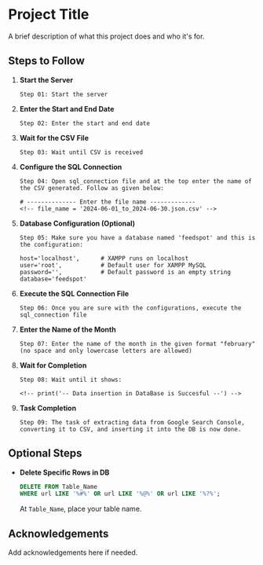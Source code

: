 # Project Title

A brief description of what this project does and who it's for.

## Steps to Follow

1. **Start the Server**
   ```plaintext
   Step 01: Start the server
   ```

2. **Enter the Start and End Date**
   ```plaintext
   Step 02: Enter the start and end date
   ```

3. **Wait for the CSV File**
   ```plaintext
   Step 03: Wait until CSV is received
   ```

4. **Configure the SQL Connection**
   ```plaintext
   Step 04: Open sql_connection file and at the top enter the name of the CSV generated. Follow as given below:
   
   # -------------- Enter the file name -------------
   <!-- file_name = '2024-06-01_to_2024-06-30.json.csv' -->
   ```

5. **Database Configuration (Optional)**
   ```plaintext
   Step 05: Make sure you have a database named 'feedspot' and this is the configuration:
   
   host='localhost',      # XAMPP runs on localhost
   user='root',           # Default user for XAMPP MySQL
   password='',           # Default password is an empty string
   database='feedspot'
   ```

6. **Execute the SQL Connection File**
   ```plaintext
   Step 06: Once you are sure with the configurations, execute the sql_connection file
   ```

7. **Enter the Name of the Month**
   ```plaintext
   Step 07: Enter the name of the month in the given format "february" (no space and only lowercase letters are allowed)
   ```

8. **Wait for Completion**
   ```plaintext
   Step 08: Wait until it shows:

   <!-- print('-- Data insertion in DataBase is Succesful --') -->
   ```

9. **Task Completion**
   ```plaintext
   Step 09: The task of extracting data from Google Search Console, converting it to CSV, and inserting it into the DB is now done.
   ```

## Optional Steps

- **Delete Specific Rows in DB**
  ```sql
  DELETE FROM Table_Name
  WHERE url LIKE '%#%' OR url LIKE '%@%' OR url LIKE '%?%';
  ```

  At `Table_Name`, place your table name.

## Acknowledgements

Add acknowledgements here if needed.

